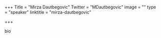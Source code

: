 +++
Title = "Mirza Dautbegovic"
Twitter = "MDautbegovic"
image = ""
type = "speaker"
linktitle = "mirza-dautbegovic"

+++

bio

